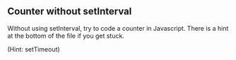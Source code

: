 ## Counter without setInterval

Without using setInterval, try to code a counter in Javascript. There is a hint at the bottom of the file if you get stuck.










    





























































(Hint: setTimeout)